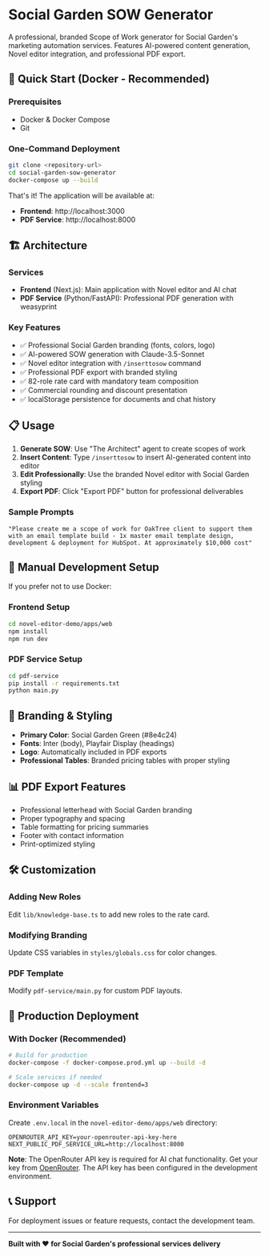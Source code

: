 # Social Garden SOW Generator

A professional, branded Scope of Work generator for Social Garden's marketing automation services. Features AI-powered content generation, Novel editor integration, and professional PDF export.

## 🚀 Quick Start (Docker - Recommended)

### Prerequisites
- Docker & Docker Compose
- Git

### One-Command Deployment
```bash
git clone <repository-url>
cd social-garden-sow-generator
docker-compose up --build
```

That's it! The application will be available at:
- **Frontend**: http://localhost:3000
- **PDF Service**: http://localhost:8000

## 🏗️ Architecture

### Services
- **Frontend** (Next.js): Main application with Novel editor and AI chat
- **PDF Service** (Python/FastAPI): Professional PDF generation with weasyprint

### Key Features
- ✅ Professional Social Garden branding (fonts, colors, logo)
- ✅ AI-powered SOW generation with Claude-3.5-Sonnet
- ✅ Novel editor integration with `/inserttosow` command
- ✅ Professional PDF export with branded styling
- ✅ 82-role rate card with mandatory team composition
- ✅ Commercial rounding and discount presentation
- ✅ localStorage persistence for documents and chat history

## 📋 Usage

1. **Generate SOW**: Use "The Architect" agent to create scopes of work
2. **Insert Content**: Type `/inserttosow` to insert AI-generated content into editor
3. **Edit Professionally**: Use the branded Novel editor with Social Garden styling
4. **Export PDF**: Click "Export PDF" button for professional deliverables

### Sample Prompts
```
"Please create me a scope of work for OakTree client to support them with an email template build - 1x master email template design, development & deployment for HubSpot. At approximately $10,000 cost"
```

## 🔧 Manual Development Setup

If you prefer not to use Docker:

### Frontend Setup
```bash
cd novel-editor-demo/apps/web
npm install
npm run dev
```

### PDF Service Setup
```bash
cd pdf-service
pip install -r requirements.txt
python main.py
```

## 🎨 Branding & Styling

- **Primary Color**: Social Garden Green (#8e4c24)
- **Fonts**: Inter (body), Playfair Display (headings)
- **Logo**: Automatically included in PDF exports
- **Professional Tables**: Branded pricing tables with proper styling

## 📊 PDF Export Features

- Professional letterhead with Social Garden branding
- Proper typography and spacing
- Table formatting for pricing summaries
- Footer with contact information
- Print-optimized styling

## 🛠️ Customization

### Adding New Roles
Edit `lib/knowledge-base.ts` to add new roles to the rate card.

### Modifying Branding
Update CSS variables in `styles/globals.css` for color changes.

### PDF Template
Modify `pdf-service/main.py` for custom PDF layouts.

## 🚀 Production Deployment

### With Docker (Recommended)
```bash
# Build for production
docker-compose -f docker-compose.prod.yml up --build -d

# Scale services if needed
docker-compose up -d --scale frontend=3
```

### Environment Variables
Create `.env.local` in the `novel-editor-demo/apps/web` directory:
```
OPENROUTER_API_KEY=your-openrouter-api-key-here
NEXT_PUBLIC_PDF_SERVICE_URL=http://localhost:8000
```

**Note**: The OpenRouter API key is required for AI chat functionality. Get your key from [OpenRouter](https://openrouter.ai/keys). The API key has been configured in the development environment.

## 📞 Support

For deployment issues or feature requests, contact the development team.

---

**Built with ❤️ for Social Garden's professional services delivery**
